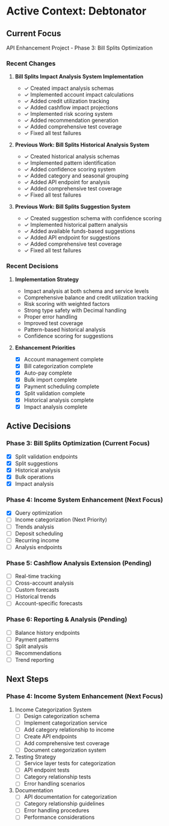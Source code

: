 # Active Context: Debtonator

## Current Focus
API Enhancement Project - Phase 3: Bill Splits Optimization

### Recent Changes
1. **Bill Splits Impact Analysis System Implementation**
   - ✓ Created impact analysis schemas
   - ✓ Implemented account impact calculations
   - ✓ Added credit utilization tracking
   - ✓ Added cashflow impact projections
   - ✓ Implemented risk scoring system
   - ✓ Added recommendation generation
   - ✓ Added comprehensive test coverage
   - ✓ Fixed all test failures

2. **Previous Work: Bill Splits Historical Analysis System**
   - ✓ Created historical analysis schemas
   - ✓ Implemented pattern identification
   - ✓ Added confidence scoring system
   - ✓ Added category and seasonal grouping
   - ✓ Added API endpoint for analysis
   - ✓ Added comprehensive test coverage
   - ✓ Fixed all test failures

3. **Previous Work: Bill Splits Suggestion System**
   - ✓ Created suggestion schema with confidence scoring
   - ✓ Implemented historical pattern analysis
   - ✓ Added available funds-based suggestions
   - ✓ Added API endpoint for suggestions
   - ✓ Added comprehensive test coverage
   - ✓ Fixed all test failures

### Recent Decisions
1. **Implementation Strategy**
   - Impact analysis at both schema and service levels
   - Comprehensive balance and credit utilization tracking
   - Risk scoring with weighted factors
   - Strong type safety with Decimal handling
   - Proper error handling
   - Improved test coverage
   - Pattern-based historical analysis
   - Confidence scoring for suggestions

2. **Enhancement Priorities**
   - [x] Account management complete
   - [x] Bill categorization complete
   - [x] Auto-pay complete
   - [x] Bulk import complete
   - [x] Payment scheduling complete
   - [x] Split validation complete
   - [x] Historical analysis complete
   - [x] Impact analysis complete

## Active Decisions

### Phase 3: Bill Splits Optimization (Current Focus)
- [x] Split validation endpoints
- [x] Split suggestions
- [x] Historical analysis
- [x] Bulk operations
- [x] Impact analysis

### Phase 4: Income System Enhancement (Next Focus)
- [x] Query optimization
- [ ] Income categorization (Next Priority)
- [ ] Trends analysis
- [ ] Deposit scheduling
- [ ] Recurring income
- [ ] Analysis endpoints

### Phase 5: Cashflow Analysis Extension (Pending)
- [ ] Real-time tracking
- [ ] Cross-account analysis
- [ ] Custom forecasts
- [ ] Historical trends
- [ ] Account-specific forecasts

### Phase 6: Reporting & Analysis (Pending)
- [ ] Balance history endpoints
- [ ] Payment patterns
- [ ] Split analysis
- [ ] Recommendations
- [ ] Trend reporting

## Next Steps

### Phase 4: Income System Enhancement (Next Focus)
1. Income Categorization System
   - [ ] Design categorization schema
   - [ ] Implement categorization service
   - [ ] Add category relationship to income
   - [ ] Create API endpoints
   - [ ] Add comprehensive test coverage
   - [ ] Document categorization system

2. Testing Strategy
   - [ ] Service layer tests for categorization
   - [ ] API endpoint tests
   - [ ] Category relationship tests
   - [ ] Error handling scenarios

3. Documentation
   - [ ] API documentation for categorization
   - [ ] Category relationship guidelines
   - [ ] Error handling procedures
   - [ ] Performance considerations
